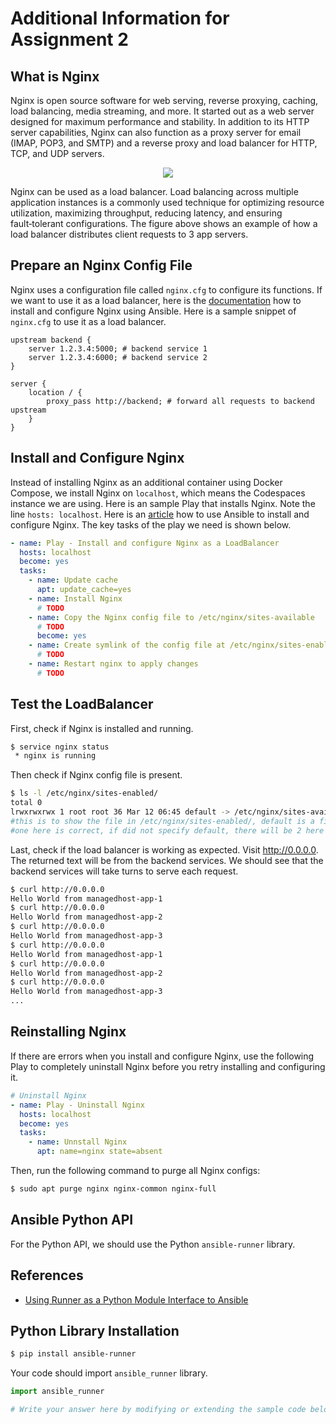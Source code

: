 # Additional Information for Assignment 2

## What is Nginx

Nginx is open source software for web serving, reverse proxying, caching, load balancing, media streaming, and more. It started out as a web server designed for maximum performance and stability. In addition to its HTTP server capabilities, Nginx can also function as a proxy server for email (IMAP, POP3, and SMTP) and a reverse proxy and load balancer for HTTP, TCP, and UDP servers.

<p align="center">
  <img src="loadbalancer.png">
</p>


Nginx can be used as a load balancer. Load balancing across multiple application instances is a commonly used technique for optimizing resource utilization, maximizing throughput, reducing latency, and ensuring fault‑tolerant configurations. The figure above shows an example of how a load balancer distributes client requests to 3 app servers.



## Prepare an Nginx Config File

Nginx uses a configuration file called `nginx.cfg` to configure its functions. If we want to use it as a load balancer, here is the [documentation](https://docs.nginx.com/nginx/admin-guide/load-balancer/http-load-balancer/) how to install and configure Nginx using Ansible. Here is a sample snippet of `nginx.cfg` to use it as a load balancer.

```
upstream backend {
    server 1.2.3.4:5000; # backend service 1
    server 1.2.3.4:6000; # backend service 2
}

server {
    location / {
        proxy_pass http://backend; # forward all requests to backend upstream
    }
}

```

## Install and Configure Nginx

Instead of installing Nginx as an additional container using Docker Compose, we install Nginx on `localhost`, which means the Codespaces instance we are using. Here is an sample Play that installs Nginx. Note the line `hosts: localhost`. Here is an [article](https://cumioyemike.medium.com/build-and-deploy-an-nginx-load-balancing-infrastructure-using-ansible-and-vagrant-6fe8f570abd9) how to use Ansible to install and configure Nginx. The key tasks of the play we need is shown below.

```yaml
- name: Play - Install and configure Nginx as a LoadBalancer
  hosts: localhost
  become: yes
  tasks:
    - name: Update cache
      apt: update_cache=yes   
    - name: Install Nginx
      # TODO
    - name: Copy the Nginx config file to /etc/nginx/sites-available
      # TODO
      become: yes
    - name: Create symlink of the config file at /etc/nginx/sites-enabled
      # TODO
    - name: Restart nginx to apply changes
      # TODO
```

## Test the LoadBalancer

First, check if Nginx is installed and running.
```bash
$ service nginx status
 * nginx is running
```
Then check if Nginx config file is present.
```bash
$ ls -l /etc/nginx/sites-enabled/
total 0
lrwxrwxrwx 1 root root 36 Mar 12 06:45 default -> /etc/nginx/sites-available/nginx.cfg
#this is to show the file in /etc/nginx/sites-enabled/, default is a file that points to the target we set
#one here is correct, if did not specify default, there will be 2 here
```

Last, check if the load balancer is working as expected. Visit http://0.0.0.0. The returned text will be from the backend services. We should see that the backend services will take turns to serve each request.
```bash
$ curl http://0.0.0.0
Hello World from managedhost-app-1
$ curl http://0.0.0.0
Hello World from managedhost-app-2
$ curl http://0.0.0.0
Hello World from managedhost-app-3
$ curl http://0.0.0.0
Hello World from managedhost-app-1 
$ curl http://0.0.0.0
Hello World from managedhost-app-2
$ curl http://0.0.0.0
Hello World from managedhost-app-3
...
```

## Reinstalling Nginx

If there are errors when you install and configure Nginx, use the following Play to completely uninstall Nginx before you retry installing and configuring it.

```yaml
# Uninstall Nginx
- name: Play - Uninstall Nginx
  hosts: localhost
  become: yes
  tasks: 
    - name: Unnstall Nginx
      apt: name=nginx state=absent
```
Then, run the following command to purge all Nginx configs:
```bash
$ sudo apt purge nginx nginx-common nginx-full
```

## Ansible Python API

For the Python API, we should use the Python `ansible-runner` library.

## References

* [Using Runner as a Python Module Interface to Ansible](https://ansible-runner.readthedocs.io/en/latest/python_interface.html)

## Python Library Installation

```bash
$ pip install ansible-runner
```
Your code should import `ansible_runner` library.

```python
import ansible_runner

# Write your answer here by modifying or extending the sample code below
```
